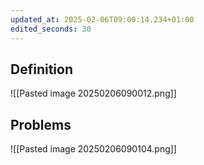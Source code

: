 ```yaml
---
updated_at: 2025-02-06T09:00:14.234+01:00
edited_seconds: 30
---
```

## Definition
![[Pasted image 20250206090012.png]]

## Problems
![[Pasted image 20250206090104.png]]